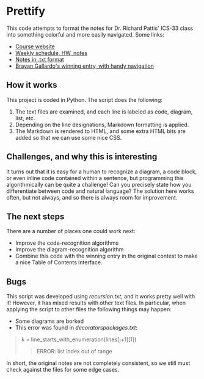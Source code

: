 # Prettify

This code attempts to format the notes for Dr. Richard Pattis' ICS-33 class into something colorful and more easily navigated.  Some links:
* [Course website](https://www.ics.uci.edu/~pattis/ICS-33/)
* [Weekly schedule, HW, notes](https://www.ics.uci.edu/~pattis/ICS-33/lectures.html)
* [Notes in .txt format](https://www.ics.uci.edu/~pattis/ICS-33/lectures/)
* [Brayan Gallardo's winning entry, with handy navigation](http://www.ics.uci.edu/~brgallar/index.html)

## How it works
This project is coded in Python.  The script does the following:

1. The text files are examined, and each line is labeled as code, diagram, list, etc.
1. Depending on the line designations, Markdown formatting is applied.
1. The Markdown is rendered to HTML, and some extra HTML bits are added so that we can use some nice CSS.

## Challenges, and why this is interesting
It turns out that it is easy for a human to recognize a diagram, a code block, or even inline code contained within a sentence, but programming this algorithmically can be quite a challenge!  Can you precisely state how you differentiate between code and natural language?  The solution here works often, but not always, and so there is always room for improvement.  

## The next steps
There are a number of places one could work next:
* Improve the code-recognition algorithms
* Improve the diagram-recognition algorithm
* Combine this code with the winning entry in the original contest to make a nice Table of Contents interface.

## Bugs
This script was developed using _recursion.txt_, and it works pretty well with it!  However, it has mixed results with other text files.  In particular, when applying the script to other files the following things may happen:
* Some diagrams are borked
* This error was found in _decoratorspackages.txt_:

> k = line_starts_with_enumeration(lines[j+1][1])
> > ERROR: list index out of range

In short, the original notes are not completely consistent, so we still must check against the files for some edge cases.
